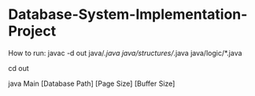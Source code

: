 # Database-System-Implementation-Project
How to run:
javac -d out java/*.java java/structures/*.java  java/logic/*.java

cd out 

java Main [Database Path] [Page Size] [Buffer Size]
